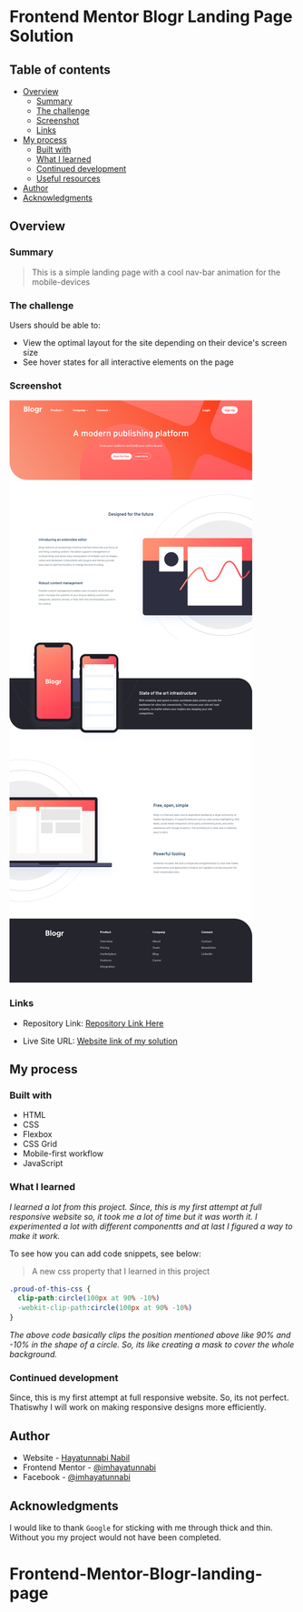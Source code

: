 # Frontend Mentor Blogr Landing Page Solution

## Table of contents

- [Overview](#overview)
  - [Summary](#summary)
  - [The challenge](#the-challenge)
  - [Screenshot](#screenshot)
  - [Links](#links)
- [My process](#my-process)
  - [Built with](#built-with)
  - [What I learned](#what-i-learned)
  - [Continued development](#continued-development)
  - [Useful resources](#useful-resources)
- [Author](#author)
- [Acknowledgments](#acknowledgments)

## Overview

### Summary

> This is a simple landing page with a cool nav-bar animation for the mobile-devices

### The challenge

Users should be able to:

- View the optimal layout for the site depending on their device's screen size
- See hover states for all interactive elements on the page

### Screenshot

![](images/Blogr-Landing-Page-Screenshot.png)

### Links

- Repository Link: [Repository Link Here](https://github.com/imhayatunnabi/Frontend-Mentor-Blogr-landing-page)

- Live Site URL: [Website link of my solution](https://frontend-mentor-blogs-landing-page-imhayatunnabi.netlify.app/)

## My process

### Built with

- HTML
- CSS
- Flexbox
- CSS Grid
- Mobile-first workflow
- JavaScript

### What I learned

_I learned a lot from this project. Since, this is my first attempt at full responsive website so, it took me a lot of time but it was worth it. I experimented a lot with different componentts and at last I figured a way to make it work._

To see how you can add code snippets, see below:

> A new css property that I learned in this project

```css
.proud-of-this-css {
  clip-path:circle(100px at 90% -10%)
  -webkit-clip-path:circle(100px at 90% -10%)
}
```

_The above code basically clips the position mentioned above like 90% and -10%
in the shape of a circle. So, its like creating a mask to cover the whole background._

### Continued development

Since, this is my first attempt at full responsive website. So, its not perfect. Thatiswhy I will work on making responsive designs more efficiently.

## Author

- Website - [Hayatunnabi Nabil](https://www.your-site.com)
- Frontend Mentor - [@imhayatunnabi](https://www.frontendmentor.io/profile/imhayatunnabi)
- Facebook - [@imhayatunnabi](https://facebook.com/imhayatunnabi)

## Acknowledgments

I would like to thank `Google` for sticking with me through thick and thin. Without you my project would not have been completed.

# Frontend-Mentor-Blogr-landing-page
